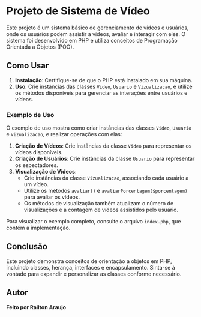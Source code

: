 # Projeto de Sistema de Vídeo

Este projeto é um sistema básico de gerenciamento de vídeos e usuários, onde os usuários podem assistir a vídeos, avaliar e interagir com eles. O sistema foi desenvolvido em PHP e utiliza conceitos de Programação Orientada a Objetos (POO).

## Como Usar

1. **Instalação**: Certifique-se de que o PHP está instalado em sua máquina.
2. **Uso**: Crie instâncias das classes `Video`, `Usuario` e `Vizualizacao`, e utilize os métodos disponíveis para gerenciar as interações entre usuários e vídeos.

### Exemplo de Uso

O exemplo de uso mostra como criar instâncias das classes `Video`, `Usuario` e `Vizualizacao`, e realizar operações com elas:

1. **Criação de Vídeos**: Crie instâncias da classe `Video` para representar os vídeos disponíveis.
2. **Criação de Usuários**: Crie instâncias da classe `Usuario` para representar os espectadores.
3. **Visualização de Vídeos**: 
   - Crie instâncias da classe `Vizualizacao`, associando cada usuário a um vídeo.
   - Utilize os métodos `avaliar()` e `avaliarPorcentagem($porcentagem)` para avaliar os vídeos.
   - Os métodos de visualização também atualizam o número de visualizações e a contagem de vídeos assistidos pelo usuário.

Para visualizar o exemplo completo, consulte o arquivo `index.php`, que contém a implementação.

## Conclusão

Este projeto demonstra conceitos de orientação a objetos em PHP, incluindo classes, herança, interfaces e encapsulamento. Sinta-se à vontade para expandir e personalizar as classes conforme necessário.

## Autor

**Feito por Railton Araujo**
